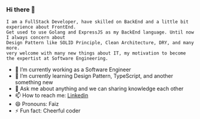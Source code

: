 ### Hi there 👋

```
I am a FullStack Developer, have skilled on BackEnd and a little bit experience about FrontEnd. 
Get used to use Golang and ExpressJS as my BackEnd language. Until now I always concern about 
Design Pattern like SOLID Principle, Clean Architecture, DRY, and many more.
very welcome with many new things about IT, my motivation to become the expertist at Software Engineering.
```

- 🔭 I’m currently working as a Software Engineer
- 🌱 I’m currently learning Design Pattern, TypeScript, and another something new
- 💬 Ask me about anything and we can sharing knowledge each other
- 📫 How to reach me: [Linkedin](https://linkedin.com/in/izeah01)
- 😄 Pronouns: Faiz
- ⚡ Fun fact: Cheerful coder
